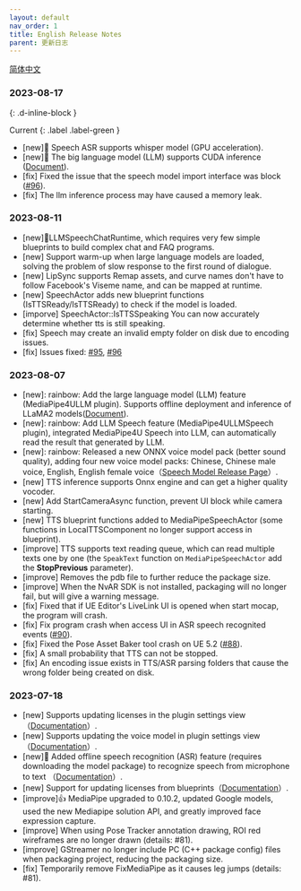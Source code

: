 ```yaml
---
layout: default
nav_order: 1
title: English Release Notes
parent: 更新日志
---
```


[简体中文](./index.md)

### 2023-08-17      
{: .d-inline-block }

Current
{: .label .label-green }  
- [new]:rainbow: Speech ASR supports whisper model (GPU acceleration).   
- [new]:rainbow: The big language model (LLM) supports CUDA inference ([Document](https://opensource.labijie.com/Mediapipe4u-plugin/llm/cuda.html)).  
- [fix] Fixed the issue that the speech model import interface was block ([#96](https://github.com/endink/Mediapipe4u-plugin/issues/96)).
- [fix] The llm inference process may have caused a memory leak.

### 2023-08-11   
- [new]:rainbow:LLMSpeechChatRuntime, which requires very few simple blueprints to build complex chat and FAQ programs.   
- [new] Support warm-up when large language models are loaded, solving the problem of slow response to the first round of dialogue.  
- [new] LipSync supports Remap assets, and curve names don't have to follow Facebook's Viseme name, and can be mapped at runtime.    
- [new] SpeechActor adds new blueprint functions (IsTTSReady/IsTTSReady) to check if the model is loaded.    
- [imporve] SpeechActor::IsTTSSpeaking You can now accurately determine whether tts is still speaking.   
- [fix] Speech may create an invalid empty folder on disk due to encoding issues. 
- [fix] Issues fixed: [#95](https://github.com/endink/Mediapipe4u-plugin/issues/96), [#96](https://github.com/endink/Mediapipe4u-plugin/issues/96)

### 2023-08-07      
- [new]: rainbow: Add the large language model (LLM) feature (MediaPipe4ULLM plugin). Supports offline deployment and inference of LLaMA2 models([Document](https://opensource.labijie.com/Mediapipe4u-plugin/llm/)).   
- [new]: rainbow: Add LLM Speech feature (MediaPipe4ULLMSpeech plugin), integrated MediaPipe4U Speech into LLM, can automatically read the result that generated by LLM.
- [new]: rainbow: Released a new ONNX voice model pack (better sound quality), adding four new voice model packs: Chinese, Chinese male voice, English, English female voice（[Speech Model Release Page](https://github.com/endink/Mediapipe4u-plugin/releases/tag/speech_models)）.
- [new] TTS inference supports Onnx engine and can get a higher quality vocoder.   
- [new] Add StartCameraAsync function, prevent UI block while camera starting.   
- [new] TTS blueprint functions added to MediaPipeSpeechActor (some functions in LocalTTSComponent no longer support access in blueprint).   
- [improve] TTS supports text reading queue, which can read multiple texts one by one (the `SpeakText` function on `MediaPipeSpeechActor` add the **StopPrevious** parameter).     
- [improve] Removes the pdb file to further reduce the package size.   
- [improve] When the NvAR SDK is not installed, packaging will no longer fail, but will give a warning message.   
- [fix] Fixed that if UE Editor's LiveLink UI is opened when start mocap, the program will crash.   
- [fix] Fix program crash when access UI in ASR speech recognited events ([#90](https://github.com/endink/Mediapipe4u-plugin/issues/90)).   
- [fix] Fixed the Pose Asset Baker tool crash on UE 5.2 ([#88](https://github.com/endink/Mediapipe4u-plugin/issues/88)).
- [fix] A small probability that TTS can not be stopped.
- [fix] An encoding issue exists in TTS/ASR parsing folders that cause the wrong folder being created on disk.


### 2023-07-18   
- [new] Supports updating licenses in the plugin settings view （[Documentation](https://opensource.labijie.com/Mediapipe4u-plugin/licensing/update_license.html)）.   
- [new] Supports updating the voice model in plugin settings view （[Documentation](https://opensource.labijie.com/Mediapipe4u-plugin/speech/config.html)）.   
- [new]:rainbow: Added offline speech recognition (ASR) feature (requires downloading the model package) to recognize speech from microphone to text （[Documentation](https://opensource.labijie.com/Mediapipe4u-plugin/speech/quick_start.html)）.   
- [new] Support for updating licenses from blueprints（[Documentation](https://opensource.labijie.com/Mediapipe4u-plugin/licensing/update_license.html)）.   
- [improve]:thumbsup: MediaPipe upgraded to 0.10.2, updated Google models, used the new Mediapipe solution API, and greatly improved face expression capture.   
- [improve] When using Pose Tracker annotation drawing, ROI red wireframes are no longer drawn (details: #81).   
- [improve] GStreamer no longer include PC (C++ package config) files when packaging project, reducing the packaging size.   
- [fix] Temporarily remove FixMediaPipe as it causes leg jumps (details: #81).   